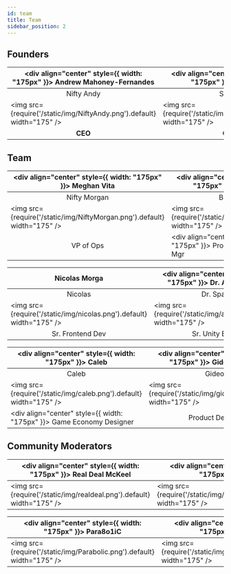 ```yaml
---
id: team
title: Team
sidebar_position: 2
---
```


## Founders

| <div align="center" style={{ width: "175px" }}> Andrew Mahoney-Fernandes </div> | <div align="center" style={{ width: "175px" }}> Ali Timnak </div>   | <div align="center" style={{ width: "175px" }}> Mike Scott </div>       |
| ------------------------------------------------------------------------------- | ------------------------------------------------------------------- | ----------------------------------------------------------------------- |
| <div align="center"> Nifty Andy </div>                                          | <div align="center"> Snarfy </div>                                  | <div align="center"> Nifty Spike</div>                                  |
| <img src={require('/static/img/NiftyAndy.png').default} width="175" />          | <img src={require('/static/img/snarfy.png').default} width="175" /> | <img src={require('/static/img/NiftySpike.png').default} width="175" /> |
| <div align="center"> **CEO** </div>                                             | <div align="center"> **CTO** </div>                                 | <div align="center"> **Creative Director** </div>                       |

## Team

| <div align="center" style={{ width: "175px" }}> Meghan Vita </div>       | <div align="center" style={{ width: "175px" }}> Dave Rosser </div>             | <div align="center" style={{ width: "175px" }}> Jeff Elkind </div> | <div align="center" style={{ width: "175px" }}> Brian Wang </div>  |
| ------------------------------------------------------------------------ | ------------------------------------------------------------------------------ | ------------------------------------------------------------------ | ------------------------------------------------------------------ |
| <div align="center"> Nifty Morgan </div>                                 | <div align="center"> Bolo Dave </div>                                          | <div align="center"> Zoiby </div>                                  | <div align="center"> Brian </div>                                  |
| <img src={require('/static/img/NiftyMorgan.png').default} width="175" /> | <img src={require('/static/img/bolo.png').default} width="175" />              | <img src={require('/static/img/zoiby.png').default} width="175" /> | <img src={require('/static/img/brian.png').default} width="175" /> |
| <div align="center"> VP of Ops </div>                                    | <div align="center" style={{ width: "175px" }}> Program & Community Mgr </div> | <div align="center"> Sr. Software Dev </div>                       | <div align="center"> Sr. Web3 Dev </div>                           |

| <div align="center"> Nicolas Morga </div>                            | <div align="center" style={{ width: "175px" }}> Dr. Ashley Godbold </div> | <div align="center"> David </div>                                  | <div align="center"> Sahin </div>                                  |
| -------------------------------------------------------------------- | ------------------------------------------------------------------------- | ------------------------------------------------------------------ | ------------------------------------------------------------------ |
| <div align="center"> Nicolas </div>                                  | <div align="center"> Dr. Sparkles </div>                                  | <div align="center"> David </div>                                  | <div align="center"> Sahin </div>                                  |
| <img src={require('/static/img/nicolas.png').default} width="175" /> | <img src={require('/static/img/ashley.png').default} width="175" />       | <img src={require('/static/img/david.png').default} width="175" /> | <img src={require('/static/img/sahin.png').default} width="175" /> |
| <div align="center"> Sr. Frontend Dev </div>                         | <div align="center"> Sr. Unity Engineer </div>                            | <div align="center"> Sr. Unity Engineer </div>                     | <div align="center"> Sr. Unity Engineer </div>                     |

| <div align="center" style={{ width: "175px" }}> Caleb </div>                 | <div align="center" style={{ width: "175px" }}> Gideon Awolesi </div> | <div align="center" style={{ width: "175px" }}> Ben Collie </div>   |  <div align="center" style={{ width: "175px" }}> David Lee </div>      |
| ------------------------------------------------------------------- | ---------------------------------------------------------------------------- | --------------------------------------------------------------------- | ------------------------------------------------------------------- |
| <div align="center"> Caleb </div>                                            | <div align="center"> Gideon </div>                                    | <div align="center"> Ben </div>                                     |<div align="center"> David Lee </div>                                 |
   | <img src={require('/static/img/caleb.png').default} width="175" />           | <img src={require('/static/img/gideon.png').default} width="175" />   | <img src={require('/static/img/ben.png').default} width="175" />    |<img src={require('/static/img/davidLee.png').default} width="175" /> |
| <div align="center" style={{ width: "175px" }}> Game Economy Designer </div> | <div align="center"> Product Designer </div>                          | <div align="center" style={{ width: "175px" }}> Pixel Artist </div> |<div align="center"> Sr. Solidity Dev </div>                          |

## Community Moderators

| <div align="center" style={{ width: "175px" }}> Real Deal McKeel </div> | <div align="center" style={{ width: "175px" }}> Sacx </div>           | <div align="center" style={{ width: "175px" }}> Big Meech </div>      | <div align="center" style={{ width: "175px" }}> Nard </div>       | <div align="center" style={{ width: "175px" }}> Citra </div>       |
| ----------------------------------------------------------------------- | --------------------------------------------------------------------- | --------------------------------------------------------------------- | ----------------------------------------------------------------- | ------------------------------------------------------------------ |
| <img src={require('/static/img/realdeal.png').default} width="175" />   | <img src={require('/static/img/kingkong.png').default} width="175" /> | <img src={require('/static/img/BigMeech.png').default} width="175" /> | <img src={require('/static/img/nard.png').default} width="175" /> | <img src={require('/static/img/citra.png').default} width="175" /> |

| <div align="center" style={{ width: "175px" }}> Para8o1iC </div>       | <div align="center" style={{ width: "175px" }}> Consty </div>         |
| ---------------------------------------------------------------------- | --------------------------------------------------------------------- |
| <img src={require('/static/img/Parabolic.png').default} width="175" /> | <img src={require('/static/img/kingkong.png').default} width="175" /> |
